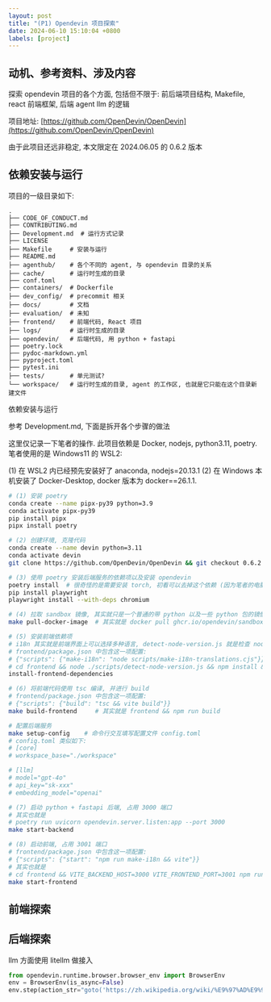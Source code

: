 ```yaml
---
layout: post
title: "(P1) Opendevin 项目探索"
date: 2024-06-10 15:10:04 +0800
labels: [project]
---
```


## 动机、参考资料、涉及内容

探索 opendevin 项目的各个方面, 包括但不限于: 前后端项目结构, Makefile, react 前端框架, 后端 agent llm 的逻辑

项目地址: [https://github.com/OpenDevin/OpenDevin](https://github.com/OpenDevin/OpenDevin)

由于此项目还远非稳定, 本文限定在 2024.06.05 的 0.6.2 版本

## 依赖安装与运行

项目的一级目录如下:

```
.
├── CODE_OF_CONDUCT.md
├── CONTRIBUTING.md
├── Development.md  # 运行方式记录
├── LICENSE
├── Makefile     # 安装与运行
├── README.md
├── agenthub/    # 各个不同的 agent, 与 opendevin 目录的关系
├── cache/       # 运行时生成的目录
├── conf.toml
├── containers/  # Dockerfile
├── dev_config/  # precommit 相关
├── docs/        # 文档
├── evaluation/  # 未知
├── frontend/    # 前端代码, React 项目
├── logs/        # 运行时生成的目录
├── opendevin/   # 后端代码, 用 python + fastapi
├── poetry.lock
├── pydoc-markdown.yml
├── pyproject.toml
├── pytest.ini
├── tests/       # 单元测试?
└── workspace/   # 运行时生成的目录, agent 的工作区, 也就是它只能在这个目录新建文件
```

依赖安装与运行

参考 Development.md, 下面是拆开各个步骤的做法

这里仅记录一下笔者的操作. 此项目依赖是 Docker, nodejs, python3.11, poetry. 笔者使用的是 Windows11 的 WSL2:

(1) 在 WSL2 内已经预先安装好了 anaconda, nodejs=20.13.1
(2) 在 Windows 本机安装了 Docker-Desktop, docker 版本为 docker==26.1.1.

```bash
# (1) 安装 poetry
conda create --name pipx-py39 python=3.9
conda activate pipx-py39
pip install pipx
pipx install poetry

# (2) 创建环境, 克隆代码
conda create --name devin python=3.11
conda activate devin
git clone https://github.com/OpenDevin/OpenDevin && git checkout 0.6.2

# (3) 使用 poetry 安装后端服务的依赖项以及安装 opendevin
poetry install  # 很奇怪的是需要安装 torch, 初看可以去掉这个依赖 (因为笔者的电脑硬盘空间比较吃紧), 但还不知道怎么去除
pip install playwright
playwright install --with-deps chromium

# (4) 拉取 sandbox 镜像, 其实就只是一个普通的带 python 以及一些 python 包的镜像, 目的应该只是在项目跑起来是用挂载目录的方式来保证只修改 sandbox 镜像内和 workspace 目录的文件. 这样可以方式 agent 删除本地文件
make pull-docker-image  # 其实就是 docker pull ghcr.io/opendevin/sandbox

# (5) 安装前端依赖项
# i18n 其实就是前端界面上可以选择多种语言, detect-node-version.js 就是检查 nodejs >= 18.17.1
# frontend/package.json 中包含这一项配置:
# {"scripts": {"make-i18n": "node scripts/make-i18n-translations.cjs"}}
# cd frontend && node ./scripts/detect-node-version.js && npm install && npm run make-i18n
install-frontend-dependencies

# (6) 将前端代码使用 tsc 编译, 并进行 build
# frontend/package.json 中包含这一项配置:
# {"scripts": {"build": "tsc && vite build"}}
make build-frontend     # 其实就是 frontend && npm run build

# 配置后端服务
make setup-config    # 命令行交互填写配置文件 config.toml
# config.toml 类似如下:
# [core]
# workspace_base="./workspace"

# [llm]
# model="gpt-4o"
# api_key="sk-xxx"
# embedding_model="openai"

# (7) 启动 python + fastapi 后端, 占用 3000 端口
# 其实也就是
# poetry run uvicorn opendevin.server.listen:app --port 3000
make start-backend

# (8) 启动前端, 占用 3001 端口
# frontend/package.json 中包含这一项配置:
# {"scripts": {"start": "npm run make-i18n && vite"}}
# 其实也就是
# cd frontend && VITE_BACKEND_HOST=3000 VITE_FRONTEND_PORT=3001 npm run start
make start-frontend
```

## 前端探索

## 后端探索

llm 方面使用 litellm 做接入

```python
from opendevin.runtime.browser.browser_env import BrowserEnv
env = BrowserEnv(is_async=False)
env.step(action_str="goto('https://zh.wikipedia.org/wiki/%E9%97%AD%E9%9B%86')")
```
